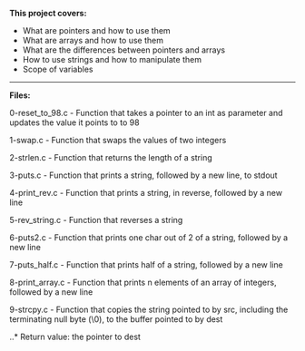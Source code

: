 **This project covers:**
* What are pointers and how to use them
* What are arrays and how to use them
* What are the differences between pointers and arrays
* How to use strings and how to manipulate them
* Scope of variables
___
**Files:**

0-reset_to_98.c - Function that takes a pointer to an int as parameter and updates the value it points to to 98

1-swap.c - Function that swaps the values of two integers

2-strlen.c - Function that returns the length of a string

3-puts.c - Function that prints a string, followed by a new line, to stdout

4-print_rev.c - Function that prints a string, in reverse, followed by a new line

5-rev_string.c - Function that reverses a string

6-puts2.c - Function that prints one char out of 2 of a string, followed by a new line

7-puts_half.c - Function that prints half of a string, followed by a new line

8-print_array.c - Function that prints n elements of an array of integers, followed by a new line

9-strcpy.c - Function that copies the string pointed to by src, including the terminating null byte (\0), to the buffer pointed to by dest

..* Return value: the pointer to dest
